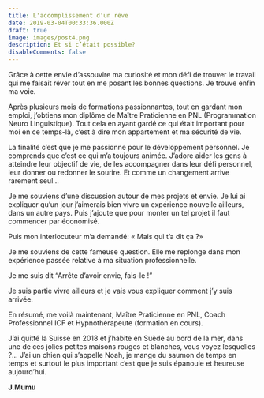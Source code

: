 ```yaml
---
title: L'accomplissement d'un rêve
date: 2019-03-04T00:33:36.000Z
draft: true
image: images/post4.png
description: Et si c’était possible?
disableComments: false
---
```

Grâce à cette envie d’assouvire ma curiosité et mon défi de trouver le travail qui me faisait rêver tout en me posant les bonnes questions. Je trouve enfin ma voie.



Après plusieurs mois de formations passionnantes, tout en gardant mon emploi, j’obtiens mon diplôme de Maître Praticienne en PNL (Programmation Neuro Linguistique). Tout cela en ayant gardé ce qui était important pour moi en ce temps-là, c’est à dire mon appartement et ma sécurité de vie.



La finalité c’est que je me passionne pour le développement personnel. Je comprends que c’est ce qui m’a toujours animée. J’adore aider les gens à atteindre leur objectif de vie, de les accompagner dans leur défi personnel, leur donner ou redonner le sourire. Et comme un changement arrive rarement seul...

 

Je me souviens d’une discussion autour de mes projets et envie. Je lui ai expliquer qu’un jour j’aimerais bien vivre un expérience nouvelle ailleurs, dans un autre pays. Puis j’ajoute que pour monter un tel projet il faut commencer par économisé.



Puis mon interlocuteur m’a demandé: « Mais qui t’a dit ça ?»

Je me souviens de cette fameuse question. Elle me replonge dans mon expérience passée relative à ma situation professionnelle. 



Je me suis dit “Arrête d’avoir envie, fais-le !”

Je suis partie vivre ailleurs et je vais vous expliquer comment j’y suis arrivée.



En résumé, me voilà maintenant, Maître Praticienne en PNL, Coach Professionnel ICF et Hypnothérapeute (formation en cours).

J’ai quitté la Suisse en 2018 et j’habite en Suède au bord de la mer, dans une de ces jolies petites maisons rouges et blanches, vous voyez lesquelles ?… J’ai un chien qui s’appelle Noah, je mange du saumon de temps en temps et surtout le plus important c’est que je suis épanouie et heureuse aujourd’hui.

**J.Mumu**
